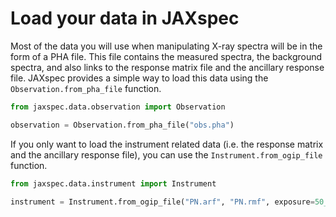 # Load your data in JAXspec

Most of the data you will use when manipulating X-ray spectra will be in the form of a PHA file. This file contains
the measured spectra, the background spectra, and also links to the response matrix file and the ancillary response
file. JAXspec provides a simple way to load this data using the `Observation.from_pha_file` function.

``` python
from jaxspec.data.observation import Observation

observation = Observation.from_pha_file("obs.pha")
```

If you only want to load the instrument related data (i.e. the response matrix and the ancillary response file), you
can use the `Instrument.from_ogip_file` function.

``` python
from jaxspec.data.instrument import Instrument

instrument = Instrument.from_ogip_file("PN.arf", "PN.rmf", exposure=50_000)
```